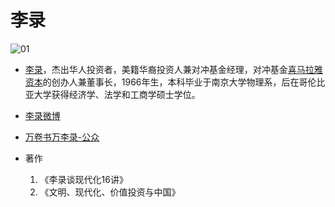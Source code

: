 # 李录
![01](https://github.com/lizj3624/mynote/blob/master/reading-notes/pictures/li_lu.jpg)

* [李录](https://www.himcap.com/cn/home#Management)，杰出华人投资者，美籍华裔投资人兼对冲基金经理，对冲基金[喜马拉雅资本](https://www.himcap.com/cn/home)的创办人兼董事长，1966年生，本科毕业于南京大学物理系，后在哥伦比亚大学获得经济学、法学和工商学硕士学位。

* [李录微博](https://weibo.com/p/1005055125635183?is_all=1)

* [万卷书万李录-公众](https://mp.weixin.qq.com/mp/profile_ext?action=home&__biz=MzU2NDM4NDIyMg==&scene=124#wechat_redirect)

* 著作
  1. 《李录谈现代化16讲》
  2. 《文明、现代化、价值投资与中国》
